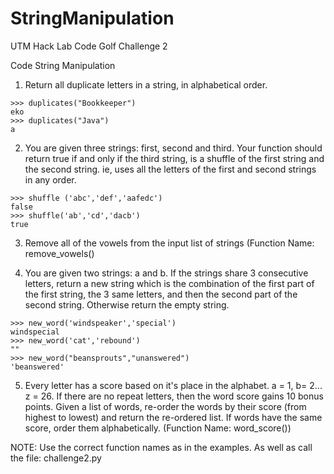 # StringManipulation
UTM Hack Lab Code Golf Challenge 2

Code String Manipulation 

1. Return all duplicate letters in a string, in alphabetical order. 
```
>>> duplicates("Bookkeeper") 
eko 
>>> duplicates("Java") 
a 
```

2. You are given three strings: first, second and third. Your function should return true if and only if the third string, is a shuffle of the first string and the second string. ie, uses all the letters of the first and second strings in any order. 
```
>>> shuffle ('abc','def','aafedc') 
false 
>>> shuffle('ab','cd','dacb') 
true 
```

3. Remove all of the vowels from the input list of strings (Function Name: remove_vowels() 

4. You are given two strings: a and b. If the strings share 3 consecutive letters, return a new string which is the combination of the first part of the first string, the 3 same letters, and then the second part of the second string. Otherwise return the empty string. 
```
>>> new_word('windspeaker','special') 
windspecial 
>>> new_word('cat','rebound') 
"" 
>>> new_word("beansprouts","unanswered") 
'beanswered' 
```

5. Every letter has a score based on it's place in the alphabet. a = 1, b= 2... z = 26. If there are no repeat letters, then the word score gains 10 bonus points. Given a list of words, re-order the words by their score (from highest to lowest) and return the re-ordered list. If words have the same score, order them alphabetically. (Function Name: word_score())


NOTE: Use the correct function names as in the examples. As well as call the file: challenge2.py
